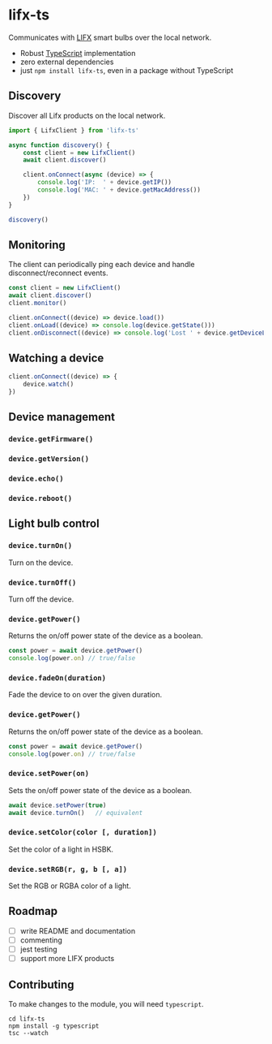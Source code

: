 # lifx-ts

Communicates with [LIFX](https://www.lifx.com/) smart bulbs over the local network.

- Robust [TypeScript](https://www.typescriptlang.org/) implementation
- zero external dependencies
- just `npm install lifx-ts`, even in a package without TypeScript

## Discovery

Discover all Lifx products on the local network.

```typescript
import { LifxClient } from 'lifx-ts'

async function discovery() {
	const client = new LifxClient()
	await client.discover()

	client.onConnect(async (device) => {
		console.log('IP:  ' + device.getIP())
		console.log('MAC: ' + device.getMacAddress())
	})
}

discovery()
```

## Monitoring

The client can periodically ping each device and handle disconnect/reconnect events.

```typescript
const client = new LifxClient()
await client.discover()
client.monitor()

client.onConnect((device) => device.load())
client.onLoad((device) => console.log(device.getState()))
client.onDisconnect((device) => console.log('Lost ' + device.getDeviceLabel()))
```

## Watching a device

```typescript
client.onConnect((device) => {
	device.watch()
})
```

## Device management

### `device.getFirmware()`

### `device.getVersion()`

### `device.echo()`

### `device.reboot()`

## Light bulb control

### `device.turnOn()`

Turn on the device.

### `device.turnOff()`

Turn off the device.

### `device.getPower()`

Returns the on/off power state of the device as a boolean.

```typescript
const power = await device.getPower()
console.log(power.on) // true/false
```

### `device.fadeOn(duration)`

Fade the device to on over the given duration.


### `device.getPower()`

Returns the on/off power state of the device as a boolean.

```typescript
const power = await device.getPower()
console.log(power.on) // true/false
```

### `device.setPower(on)`

Sets the on/off power state of the device as a boolean.

```typescript
await device.setPower(true)
await device.turnOn()	// equivalent
```


### `device.setColor(color [, duration])`

Set the color of a light in HSBK.

### `device.setRGB(r, g, b [, a])`

Set the RGB or RGBA color of a light.

## Roadmap

- [ ] write README and documentation
- [ ] commenting
- [ ] jest testing
- [ ] support more LIFX products

## Contributing

To make changes to the module, you will need `typescript`.

```
cd lifx-ts
npm install -g typescript
tsc --watch
```

